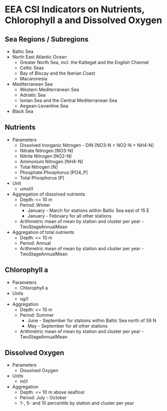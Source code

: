 # EEA CSI Indicators on Nutrients, Chlorophyll a and Dissolved Oxygen

## Sea Regions / Subregions
  * Baltic Sea
  * North East Atlantic Ocean
    * Greater North Sea, incl. the Kattegat and the English Channel
    * Celtic Seas
    * Bay of Biscay and the Iberian Coast
    * Macaronesia
  * Mediterranean Sea
    * Western Mediterranean Sea
    * Adriatic Sea
    * Ionian Sea and the Central Mediterranean Sea
    * Aegean-Levantine Sea
  * Black Sea
  
## Nutrients
  * Parameters
    * Dissolved Inorganic Nitrogen - DIN [NO3-N + NO2-N + NH4-N]
    * Nitrate Nitrogen [NO3-N]
    * Nitrite Nitrogen [NO2-N]
    * Ammonium Nitrogen [NH4-N]
    * Total Nitrogen [N]
    * Phosphate Phosphorus [PO4_P]
    * Total Phosphorus [P]
  * Unit
    * umol/l
  * Aggregation of dissolved nutrients
    * Depth: <= 10 m
    * Period: Winter
        * January - March for stations within Baltic Sea east of 15 E
        * January - February for all other stations
    * Arithmetric mean of mean by station and cluster per year - TwoStageAnnualMean
  * Aggregation of total nutrients
    * Depth: <= 10 m
    * Period: Annual
    * Arithmetric mean of mean by station and cluster per year - TwoStageAnnualMean

## Chlorophyll a
  * Parameters
    * Chlorophyll a
  * Units
    * ug/l
  * Aggregation
    * Depth: <= 10 m
    * Period: Summer
      * June - September for stations within Baltic Sea north of 59 N
      * May - September for all other stations
    * Arithmetric mean of mean by station and cluster per year - TwoStageAnnualMean
  
## Dissolved Oxygen
  * Parameters
    * Dissolved Oxygen
  * Units
    * ml/l
  * Aggregation
    * Depth: <= 10 m above seafloor
    * Period: July - October
    * 1-, 5- and 10 percentile by station and cluster per year